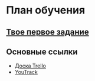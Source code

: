 # План обучения

## [Твое первое задание](PUKECH-1)

##  Основные ссылки

* [Доска Trello](https://trello.com/b/fhXmixED/pukech-learning)
* [YouTrack](https://chernigin.youtrack.cloud/issues?q=%D0%BF%D1%80%D0%BE%D0%B5%D0%BA%D1%82:%20%7B%D0%9E%D0%B1%D1%83%D1%87%D0%B5%D0%BD%D0%B8%D0%B5%20%D0%9F%D1%83%D0%BA%D0%B5%D1%87%D0%B0-%D0%BC%D0%B0%D1%88%D0%B8%D0%BD%D1%8B%7D)
